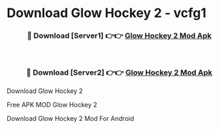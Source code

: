 # Download Glow Hockey 2 - vcfg1



<div align="center">
<h3>🔴 Download [Server1] 👉👉 <a href="https://momento.my/?title=Glow_Hockey_2">Glow Hockey 2 Mod Apk</a></h3><br>

<h3>🔴 Download [Server2] 👉👉 <a href="https://momento.my/?title=Glow_Hockey_2">Glow Hockey 2 Mod Apk</a></h3>
</div>



Download Glow Hockey 2 

Free APK MOD Glow Hockey 2 

Download Glow Hockey 2 Mod For Android

